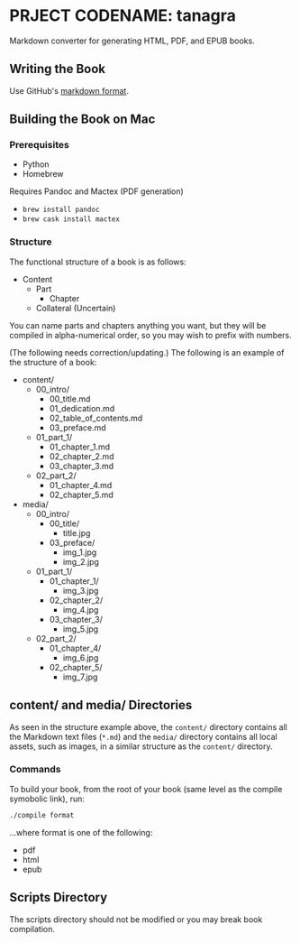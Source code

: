 # PRJECT CODENAME: tanagra
Markdown converter for generating HTML, PDF, and EPUB books.

## Writing the Book
Use GitHub's [markdown format](https://guides.github.com/features/mastering-markdown/).

## Building the Book on Mac
### Prerequisites
- Python
- Homebrew

Requires Pandoc and Mactex (PDF generation)
- `brew install pandoc`
- `brew cask install mactex`

### Structure
The functional structure of a book is as follows:
- Content
  - Part
    - Chapter
  - Collateral (Uncertain)

You can name parts and chapters anything you want, but they will be compiled in alpha-numerical order, so you may wish to prefix with numbers.

(The following needs correction/updating.)
The following is an example of the structure of a book:
- content/
  - 00_intro/
    - 00_title.md
    - 01_dedication.md
    - 02_table_of_contents.md
    - 03_preface.md
  - 01_part_1/
    - 01_chapter_1.md
    - 02_chapter_2.md
    - 03_chapter_3.md
  - 02_part_2/
    - 01_chapter_4.md
    - 02_chapter_5.md
- media/
  - 00_intro/
    - 00_title/
      - title.jpg
    - 03_preface/
      - img_1.jpg
      - img_2.jpg
  - 01_part_1/
    - 01_chapter_1/
      - img_3.jpg
    - 02_chapter_2/
      - img_4.jpg
    - 03_chapter_3/
      - img_5.jpg
  - 02_part_2/
    - 01_chapter_4/
      - img_6.jpg
    - 02_chapter_5/
      - img_7.jpg

## content/ and media/ Directories
As seen in the structure example above, the `content/` directory contains all the Markdown text files (`*.md`) and the `media/` directory contains all local assets, such as images, in a similar structure as the `content/` directory.

### Commands
To build your book, from the root of your book (same level as the compile symobolic link), run:
```bash
./compile format
```

...where format is one of the following:
- pdf
- html
- epub

## Scripts Directory
The scripts directory should not be modified or you may break book compilation.
